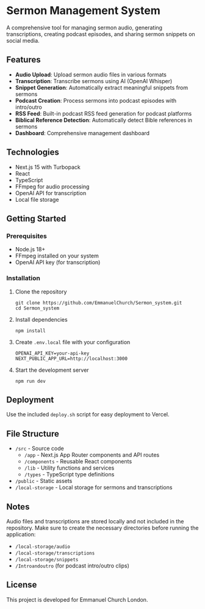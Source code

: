 # Sermon Management System

A comprehensive tool for managing sermon audio, generating transcriptions, creating podcast episodes, and sharing sermon snippets on social media.

## Features

- **Audio Upload**: Upload sermon audio files in various formats
- **Transcription**: Transcribe sermons using AI (OpenAI Whisper)
- **Snippet Generation**: Automatically extract meaningful snippets from sermons
- **Podcast Creation**: Process sermons into podcast episodes with intro/outro
- **RSS Feed**: Built-in podcast RSS feed generation for podcast platforms
- **Biblical Reference Detection**: Automatically detect Bible references in sermons
- **Dashboard**: Comprehensive management dashboard

## Technologies

- Next.js 15 with Turbopack
- React
- TypeScript
- FFmpeg for audio processing
- OpenAI API for transcription
- Local file storage

## Getting Started

### Prerequisites

- Node.js 18+
- FFmpeg installed on your system
- OpenAI API key (for transcription)

### Installation

1. Clone the repository
   ```
   git clone https://github.com/EmmanuelChurch/Sermon_system.git
   cd Sermon_system
   ```

2. Install dependencies
   ```
   npm install
   ```
   
3. Create `.env.local` file with your configuration
   ```
   OPENAI_API_KEY=your-api-key
   NEXT_PUBLIC_APP_URL=http://localhost:3000
   ```

4. Start the development server
   ```
   npm run dev
   ```

## Deployment

Use the included `deploy.sh` script for easy deployment to Vercel.

## File Structure

- `/src` - Source code
  - `/app` - Next.js App Router components and API routes
  - `/components` - Reusable React components
  - `/lib` - Utility functions and services
  - `/types` - TypeScript type definitions
- `/public` - Static assets
- `/local-storage` - Local storage for sermons and transcriptions

## Notes

Audio files and transcriptions are stored locally and not included in the repository. Make sure to create the necessary directories before running the application:

- `/local-storage/audio`
- `/local-storage/transcriptions`
- `/local-storage/snippets`
- `/Introandoutro` (for podcast intro/outro clips)

## License

This project is developed for Emmanuel Church London.
